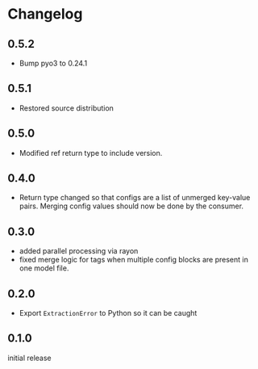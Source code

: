 # Changelog

## 0.5.2
- Bump pyo3 to 0.24.1

## 0.5.1
- Restored source distribution

## 0.5.0
- Modified ref return type to include version.

## 0.4.0
- Return type changed so that configs are a list of unmerged key-value pairs. Merging config values should now be done by the consumer.

## 0.3.0
- added parallel processing via rayon
- fixed merge logic for tags when multiple config blocks are present in one model file.

## 0.2.0
- Export `ExtractionError` to Python so it can be caught

## 0.1.0
initial release